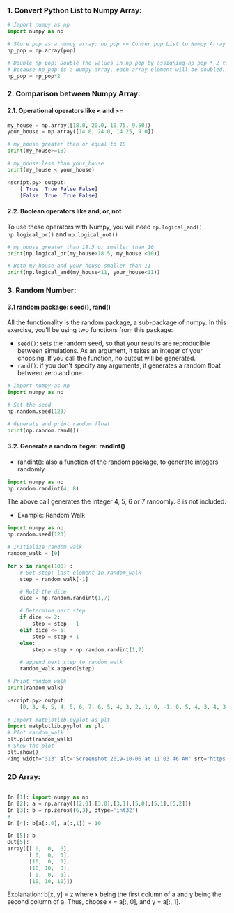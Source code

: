 ### 1. Convert Python List to Numpy Array:


```Python
# Import numpy as np
import numpy as np

# Store pop as a numpy array: np_pop <= Conver pop List to Numpy Array
np_pop = np.array(pop)

# Double np_pop: Double the values in np_pop by assigning np_pop * 2 to np_pop again. 
# Because np_pop is a Numpy array, each array element will be doubled.
np_pop = np_pop*2
```

### 2. Comparison between Numpy Array:
#### 2.1. Operational operators like < and >=

```Python
my_house = np.array([18.0, 20.0, 10.75, 9.50])
your_house = np.array([14.0, 24.0, 14.25, 9.0])

# my_house greater than or equal to 18
print(my_house>=18)

# my_house less than your_house
print(my_house < your_house)

<script.py> output:
    [ True  True False False]
    [False  True  True False]
```

#### 2.2. Boolean operators like and, or, not

To use these operators with Numpy, you will need `np.logical_and()`, `np.logical_or()` and `np.logical_not()`

```Python
# my_house greater than 18.5 or smaller than 10
print(np.logical_or(my_house>18.5, my_house <10))

# Both my_house and your_house smaller than 11
print(np.logical_and(my_house<11, your_house<11))
```
### 3. Random Number:
#### 3.1 random package: seed(), rand()
All the functionality is the random package, a sub-package of numpy. In this exercise, you'll be using two functions from this package:

* `seed()`: sets the random seed, so that your results are reproducible between simulations. As an argument, it takes an integer of your choosing. If you call the function, no output will be generated.
* `rand()`: if you don't specify any arguments, it generates a random float between zero and one.

```Python
# Import numpy as np
import numpy as np

# Set the seed
np.random.seed(123)

# Generate and print random float
print(np.random.rand())
```

#### 3.2. Generate a random iteger: randInt()
* randint(): also a function of the random package, to generate integers randomly. 
```Python
import numpy as np
np.random.randint(4, 8)
```
The above call generates the integer 4, 5, 6 or 7 randomly. 8 is not included.

* Example: Random Walk
```Python
import numpy as np
np.random.seed(123)

# Initialize random_walk
random_walk = [0]

for x in range(100) :
    # Set step: last element in random_walk
    step = random_walk[-1]

    # Roll the dice
    dice = np.random.randint(1,7)

    # Determine next step
    if dice <= 2:
        step = step - 1
    elif dice <= 5:
        step = step + 1
    else:
        step = step + np.random.randint(1,7)

    # append next_step to random_walk
    random_walk.append(step)

# Print random_walk
print(random_walk)

<script.py> output:
    [0, 3, 4, 5, 4, 5, 6, 7, 6, 5, 4, 3, 2, 1, 0, -1, 0, 5, 4, 3, 4, 3, 4, 5, 6, 7, 8, 7, 8, 7, 8, 9, 10, 11, 10, 14, 15, 14, 15, 14, 15, 16, 17, 18, 19, 20, 21, 24, 25, 26, 27, 32, 33, 37, 38, 37, 38, 39, 38, 39, 40, 42, 43, 44, 43, 42, 43, 44, 43, 42, 43, 44, 46, 45, 44, 45, 44, 45, 46, 47, 49, 48, 49, 50, 51, 52, 53, 52, 51, 52, 51, 52, 53, 52, 55, 56, 57, 58, 57, 58, 59]
    
# Import matplotlib.pyplot as plt
import matplotlib.pyplot as plt
# Plot random_walk
plt.plot(random_walk)
# Show the plot
plt.show()
<img width="313" alt="Screenshot 2019-10-06 at 11 03 46 AM" src="https://user-images.githubusercontent.com/47073386/66263654-082d4b00-e829-11e9-8e6e-5b9598ca9b45.png">

```
### 2D Array:

```Python

In [1]: import numpy as np
In [2]: a = np.array([[2,0],[3,0],[3,1],[5,0],[5,1],[5,2]])
In [3]: b = np.zeros((6,3), dtype='int32')
#
In [4]: b[a[:,0], a[:,1]] = 10

In [5]: b
Out[5]: 
array([[ 0,  0,  0],
       [ 0,  0,  0],
       [10,  0,  0],
       [10, 10,  0],
       [ 0,  0,  0],
       [10, 10, 10]])
```

Explanation:
b[x, y] = z
where x being the first column of a and y being the second column of a. Thus, choose x = a[:, 0], and y = a[:, 1].

